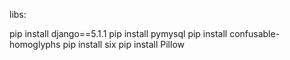 libs:

pip install django==5.1.1
pip install pymysql
pip install confusable-homoglyphs 
pip install six
pip install Pillow
